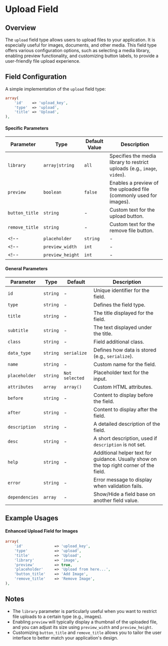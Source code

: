# Upload Field

## Overview
The `upload` field type allows users to upload files to your application. It is especially useful for images, documents, and other media. This field type offers various configuration options, such as selecting a media library, enabling preview functionality, and customizing button labels, to provide a user-friendly file upload experience.

## Field Configuration
A simple implementation of the `upload` field type:

```php
array(
    'id'    => 'upload_key',
    'type'  => 'upload',
    'title' => 'Upload',
),
```

#### Specific Parameters

| Parameter        | Type               | Default Value | Description |
|------------------|--------------------|---------------|-------------|
| `library`        | `array\|string`    | `all`         | Specifies the media library to restrict uploads (e.g., `image`, `video`). |
| `preview`        | `boolean`          | `false`       | Enables a preview of the uploaded file (commonly used for images). |
| `button_title`   | `string`           | -             | Custom text for the upload button. |
| `remove_title`   | `string`           | -             | Custom text for the remove file button. |
<!-- | `placeholder`    | `string`           | -             | Placeholder URL or text when no file is uploaded. | -->
<!-- | `preview_width`  | `int`              | -             | (Optional) Width of the preview area in pixels. | -->
<!-- | `preview_height` | `int`              | -             | (Optional) Height of the preview area in pixels. | -->

#### General Parameters
| Parameter         | Type      | Default           | Description |
|-------------------|-----------|-------------------|-------------|
| `id`              | `string`  | -                 | Unique identifier for the field. |
| `type`            | `string`  | -                 | Defines the field type. |
| `title`           | `string`  | -                 | The title displayed for the field. |
| `subtitle`        | `string`  | -                 | The text displayed under the title. |
| `class`           | `string`  | -                 | Field additional class. |
| `data_type`       | `string`  | `serialize`       | Defines how data is stored (e.g., `serialize`). |
| `name`            | `string`  | -                 | Custom name for the field. |
| `placeholder`     | `string`  | `Not selected`    | Placeholder text for the input. |
| `attributes`      | `array`   | `array()`         | Custom HTML attributes. |
| `before`          | `string`  | -                 | Content to display before the field. |
| `after`           | `string`  | -                 | Content to display after the field. |
| `description`     | `string`  | -                 | A detailed description of the field. |
| `desc`            | `string`  | -                 | A short description, used if `description` is not set. |
| `help`            | `string`  | -                 | Additional helper text for guidance. Usually show on the top right corner of the field. |
| `error`           | `string`  | -                 | Error message to display when validation fails. |
| `dependencies`    | `array`   | -                 | Show/Hide a field base on another field value. |

## Example Usages

#### Enhanced Upload Field for Images
```php
array(
    'id'              => 'upload_key',
    'type'            => 'upload',
    'title'           => 'Upload',
    'library'         => 'image',
    'preview'         => true,
    'placeholder'     => 'Upload from here...',
    'button_title'    => 'Add Image',
    'remove_title'    => 'Remove Image',
),
```

## Notes
- The `library` parameter is particularly useful when you want to restrict file uploads to a certain type (e.g., images).
- Enabling `preview` will typically display a thumbnail of the uploaded file, and you can adjust its size using `preview_width` and `preview_height`.
- Customizing `button_title` and `remove_title` allows you to tailor the user interface to better match your application's design.